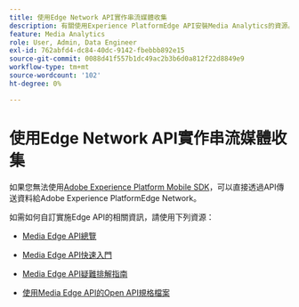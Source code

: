 ```yaml
---
title: 使用Edge Network API實作串流媒體收集
description: 有關使用Experience PlatformEdge API安裝Media Analytics的資源。
feature: Media Analytics
role: User, Admin, Data Engineer
exl-id: 762abfd4-dc84-40dc-9142-fbebbb892e15
source-git-commit: 0088d41f557b1dc49ac2b3b6d0a812f22d8849e9
workflow-type: tm+mt
source-wordcount: '102'
ht-degree: 0%

---
```


# 使用Edge Network API實作串流媒體收集

如果您無法使用[Adobe Experience Platform Mobile SDK](/help/implementation/edge/implementation-edge.md)，可以直接透過API傳送資料給Adobe Experience PlatformEdge Network。

如需如何自訂實施Edge API的相關資訊，請使用下列資源：

* [Media Edge API總覽](https://developer.adobe.com/cja-apis/docs/endpoints/media-edge/)

* [Media Edge API快速入門](https://developer.adobe.com/cja-apis/docs/endpoints/media-edge/getting-started/)

* [Media Edge API疑難排解指南](https://developer.adobe.com/cja-apis/docs/endpoints/media-edge/troubleshooting/)

* [使用Media Edge API的Open API規格檔案](https://developer.adobe.com/data-collection-apis/docs/api/media-edge/)
